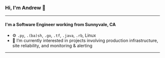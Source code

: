 ### Hi, I'm Andrew 👋
---
#### I'm a Software Engineer working from Sunnyvale, CA

- ⚙️ `.py`, `.(ba)sh`, `.go`, `.tf`, `.java`, `.rb`, Linux
- 🌱 I’m currently interested in projects involving production infrastructure, site reliability, and monitoring & alerting

---
